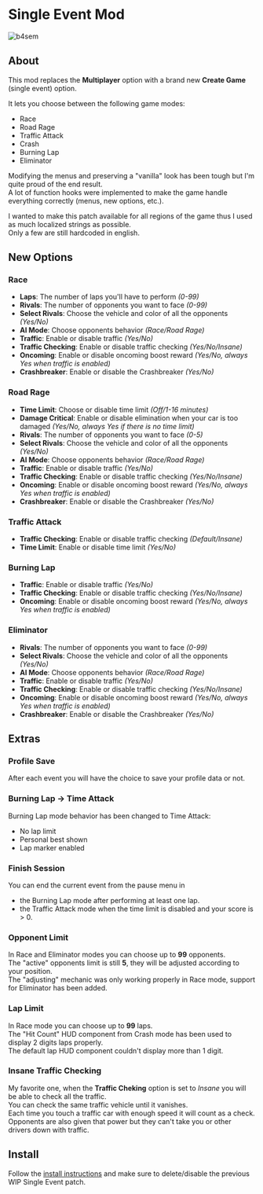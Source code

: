 # Single Event Mod

![b4sem](https://github.com/user-attachments/assets/4f689fb9-bd03-48fb-86de-bc9cf7fb6552)

## About

This mod replaces the **Multiplayer** option with a brand new **Create Game** (single event) option.

It lets you choose between the following game modes:
- Race
- Road Rage
- Traffic Attack
- Crash
- Burning Lap
- Eliminator

Modifying the menus and preserving a "vanilla" look has been tough but I'm quite proud of the end result.  
A lot of function hooks were implemented to make the game handle everything correctly (menus, new options, etc.).

I wanted to make this patch available for all regions of the game thus I used as much localized strings as possible.  
Only a few are still hardcoded in english.

## New Options

### Race

- **Laps**: The number of laps you'll have to perform *(0-99)*
- **Rivals**: The number of opponents you want to face *(0-99)*
- **Select Rivals**: Choose the vehicle and color of all the opponents *(Yes/No)*
- **AI Mode**: Choose opponents behavior *(Race/Road Rage)*
- **Traffic**: Enable or disable traffic *(Yes/No)*
- **Traffic Checking**: Enable or disable traffic checking *(Yes/No/Insane)*
- **Oncoming**: Enable or disable oncoming boost reward *(Yes/No, always Yes when traffic is enabled)*
- **Crashbreaker**: Enable or disable the Crashbreaker *(Yes/No)*

### Road Rage

- **Time Limit**: Choose or disable time limit *(Off/1-16 minutes)*
- **Damage Critical**: Enable or disable elimination when your car is too damaged *(Yes/No, always Yes if there is no time limit)*
- **Rivals**: The number of opponents you want to face *(0-5)*
- **Select Rivals**: Choose the vehicle and color of all the opponents *(Yes/No)*
- **AI Mode**: Choose opponents behavior *(Race/Road Rage)*
- **Traffic**: Enable or disable traffic *(Yes/No)*
- **Traffic Checking**: Enable or disable traffic checking *(Yes/No/Insane)*
- **Oncoming**: Enable or disable oncoming boost reward *(Yes/No, always Yes when traffic is enabled)*
- **Crashbreaker**: Enable or disable the Crashbreaker *(Yes/No)*

### Traffic Attack

- **Traffic Checking**: Enable or disable traffic checking *(Default/Insane)*
- **Time Limit**: Enable or disable time limit *(Yes/No)*

### Burning Lap

- **Traffic**: Enable or disable traffic *(Yes/No)*
- **Traffic Checking**: Enable or disable traffic checking *(Yes/No/Insane)*
- **Oncoming**: Enable or disable oncoming boost reward *(Yes/No, always Yes when traffic is enabled)*

### Eliminator

- **Rivals**: The number of opponents you want to face *(0-99)*
- **Select Rivals**: Choose the vehicle and color of all the opponents *(Yes/No)*
- **AI Mode**: Choose opponents behavior *(Race/Road Rage)*
- **Traffic**: Enable or disable traffic *(Yes/No)*
- **Traffic Checking**: Enable or disable traffic checking *(Yes/No/Insane)*
- **Oncoming**: Enable or disable oncoming boost reward *(Yes/No, always Yes when traffic is enabled)*
- **Crashbreaker**: Enable or disable the Crashbreaker *(Yes/No)*

## Extras

### Profile Save

After each event you will have the choice to save your profile data or not.

### Burning Lap -> Time Attack

Burning Lap mode behavior has been changed to Time Attack:
- No lap limit
- Personal best shown
- Lap marker enabled

### Finish Session

You can end the current event from the pause menu in
- the Burning Lap mode after performing at least one lap.
- the Traffic Attack mode when the time limit is disabled and your score is > 0.

### Opponent Limit

In Race and Eliminator modes you can choose up to **99** opponents.  
The "active" opponents limit is still **5**, they will be adjusted according to your position.  
The "adjusting" mechanic was only working properly in Race mode, support for Eliminator has been added.

### Lap Limit

In Race mode you can choose up to **99** laps.  
The "Hit Count" HUD component from Crash mode has been used to display 2 digits laps properly.  
The default lap HUD component couldn't display more than 1 digit.

### Insane Traffic Checking

My favorite one, when the **Traffic Cheking** option is set to *Insane* you will be able to check all the traffic.  
You can check the same traffic vehicle until it vanishes.  
Each time you touch a traffic car with enough speed it will count as a check.  
Opponents are also given that power but they can't take you or other drivers down with traffic.

## Install

Follow the [install instructions](https://github.com/Nahelam/PS2-Game-Mods/blob/main/README.md) and make sure to delete/disable the previous WIP Single Event patch.
